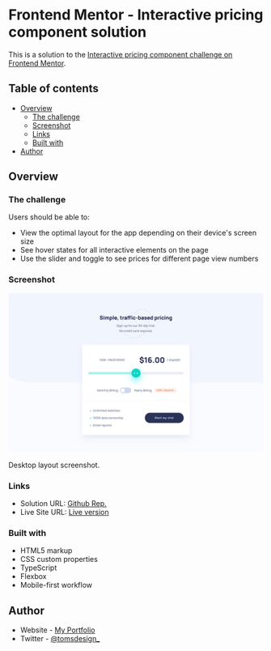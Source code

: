 # Frontend Mentor - Interactive pricing component solution

This is a solution to the [Interactive pricing component challenge on Frontend Mentor](https://www.frontendmentor.io/challenges/interactive-pricing-component-t0m8PIyY8).

## Table of contents

- [Overview](#overview)
  - [The challenge](#the-challenge)
  - [Screenshot](#screenshot)
  - [Links](#links)
  - [Built with](#built-with)
- [Author](#author)

## Overview

### The challenge

Users should be able to:

- View the optimal layout for the app depending on their device's screen size
- See hover states for all interactive elements on the page
- Use the slider and toggle to see prices for different page view numbers

### Screenshot

![](./images/Interactive-Pricing-Component-Screenshot.jpg)

Desktop layout screenshot.

### Links

- Solution URL: [Github Rep.](https://github.com/ph4ntom5/Interactive-Pricing-Component)
- Live Site URL: [Live version](https://priceless-wing-ee0ae6.netlify.app/)

### Built with

- HTML5 markup
- CSS custom properties
- TypeScript
- Flexbox
- Mobile-first workflow

## Author

- Website - [My Portfolio](https://toms-design.webflow.io)
- Twitter - [@tomsdesign\_](https://www.twitter.com/tomsdesign_)
